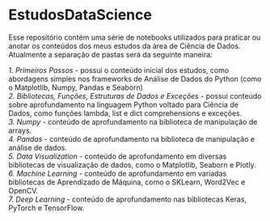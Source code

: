 # EstudosDataScience
Esse repositório contém uma série de notebooks utilizados para praticar ou anotar os conteúdos dos meus estudos da área de Ciência de Dados.
Atualmente a separação de pastas será da seguinte maneira:

*1. Primeiros Passos* - possui o conteúdo inicial dos estudos, como abordagens simples nos frameworks de Análise de Dados do Python (como o Matplotlib, Numpy, Pandas e Seaborn) <br>
*2. Bibliotecas, Funções, Estruturas de Dados e Exceções* - possui conteúdo sobre aprofundamento na linguagem Python voltado para Ciência de Dados, como funções lambda, list e dict comprehensions e exceções. <br>
*3. Numpy* - conteúdo de aprofundamento na biblioteca de manipulação de arrays. <br>
*4. Pandas* - conteúdo de aprofundamento na biblioteca de manipulação e análise de dados. <br>
*5. Data Visualization* - conteúdo de aprofundamento em diversas bibliotecas de visualização de dados, como o Matplotlib, Seaborn e Plotly. <br>
*6. Machine Learning* - conteúdo de aprofundamento em variadas bibliotecas de Aprendizado de Máquina, como o SKLearn, Word2Vec e OpenCV. <br>
*7. Deep Learning* - conteúdo de aprofundamento nas bibliotecas Keras, PyTorch e TensorFlow. <br>
